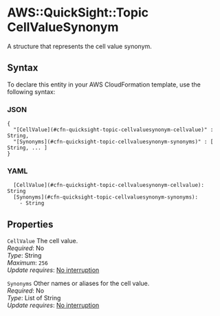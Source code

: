 # AWS::QuickSight::Topic CellValueSynonym<a name="aws-properties-quicksight-topic-cellvaluesynonym"></a>

A structure that represents the cell value synonym\.

## Syntax<a name="aws-properties-quicksight-topic-cellvaluesynonym-syntax"></a>

To declare this entity in your AWS CloudFormation template, use the following syntax:

### JSON<a name="aws-properties-quicksight-topic-cellvaluesynonym-syntax.json"></a>

```
{
  "[CellValue](#cfn-quicksight-topic-cellvaluesynonym-cellvalue)" : String,
  "[Synonyms](#cfn-quicksight-topic-cellvaluesynonym-synonyms)" : [ String, ... ]
}
```

### YAML<a name="aws-properties-quicksight-topic-cellvaluesynonym-syntax.yaml"></a>

```
  [CellValue](#cfn-quicksight-topic-cellvaluesynonym-cellvalue): String
  [Synonyms](#cfn-quicksight-topic-cellvaluesynonym-synonyms): 
    - String
```

## Properties<a name="aws-properties-quicksight-topic-cellvaluesynonym-properties"></a>

`CellValue`  <a name="cfn-quicksight-topic-cellvaluesynonym-cellvalue"></a>
The cell value\.  
*Required*: No  
*Type*: String  
*Maximum*: `256`  
*Update requires*: [No interruption](https://docs.aws.amazon.com/AWSCloudFormation/latest/UserGuide/using-cfn-updating-stacks-update-behaviors.html#update-no-interrupt)

`Synonyms`  <a name="cfn-quicksight-topic-cellvaluesynonym-synonyms"></a>
Other names or aliases for the cell value\.  
*Required*: No  
*Type*: List of String  
*Update requires*: [No interruption](https://docs.aws.amazon.com/AWSCloudFormation/latest/UserGuide/using-cfn-updating-stacks-update-behaviors.html#update-no-interrupt)